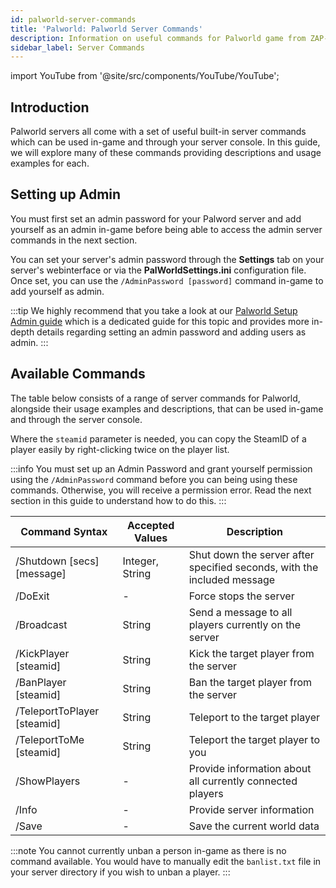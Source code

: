 ```yaml
---
id: palworld-server-commands
title: 'Palworld: Palworld Server Commands'
description: Information on useful commands for Palworld game from ZAP-Hosting - ZAP-Hosting.com documentation
sidebar_label: Server Commands
---
```


import YouTube from '@site/src/components/YouTube/YouTube';

## Introduction
Palworld servers all come with a set of useful built-in server commands which can be used in-game and through your server console. In this guide, we will explore many of these commands providing descriptions and usage examples for each.

<YouTube videoId="SDZC4-FEdNM" title="Set up your PALWORLD server in just one MINUTE!" description="Feel like you understand better when you see things in action?  We’ve got you! Dive into our video that breaks it all down for you. Whether you're in a rush or just prefer to soak up information in the most engaging way possible!"/>

## Setting up Admin

You must first set an admin password for your Palword server and add yourself as an admin in-game before being able to access the admin server commands in the next section.

You can set your server's admin password through the **Settings** tab on your server's webinterface or via the **PalWorldSettings.ini** configuration file. Once set, you can use the `/AdminPassword [password]` command in-game to add yourself as admin.

:::tip
We highly recommend that you take a look at our [Palworld Setup Admin guide](palworld-admin.md) which is a dedicated guide for this topic and provides more in-depth details regarding setting an admin password and adding users as admin.
:::

## Available Commands

The table below consists of a range of server commands for Palworld, alongside their usage examples and descriptions, that can be used in-game and through the server console.

Where the `steamid` parameter is needed, you can copy the SteamID of a player easily by right-clicking twice on the player list.

:::info
You must set up an Admin Password and grant yourself permission using the `/AdminPassword` command before you can being using these commands. Otherwise, you will receive a permission error. Read the next section in this guide to understand how to do this.
:::

| Command Syntax                 | Accepted Values  | Description                                                             | 
| ------------------------------ | ---------------- | ----------------------------------------------------------------------- | 
| /Shutdown [secs] [message]     | Integer, String  | Shut down the server after specified seconds, with the included message | 
| /DoExit                        | -                | Force stops the server                                                  | 
| /Broadcast                     | String           | Send a message to all players currently on the server                   | 
| /KickPlayer [steamid]          | String           | Kick the target player from the server                                  | 
| /BanPlayer [steamid]           | String           | Ban the target player from the server                                   | 
| /TeleportToPlayer [steamid]    | String           | Teleport to the target player                                           | 
| /TeleportToMe [steamid]        | String           | Teleport the target player to you                                       | 
| /ShowPlayers                   | -                | Provide information about all currently connected players               | 
| /Info                          | -                | Provide server information                                              | 
| /Save                          | -                | Save the current world data                                             |

:::note
You cannot currently unban a person in-game as there is no command available. You would have to manually edit the `banlist.txt` file in your server directory if you wish to unban a player.
:::
